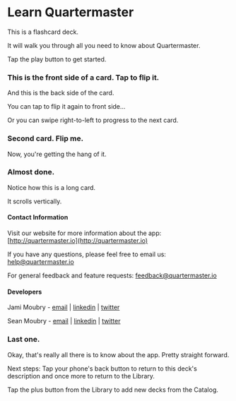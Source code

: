 Learn Quartermaster
===================

This is a flashcard deck.

It will walk you through all you need to know about Quartermaster.

Tap the play button to get started.

### This is the front side of a card. Tap to flip it.

And this is the back side of the card.

You can tap to flip it again to front side...

Or you can swipe right-to-left to progress to the next card.

### Second card. Flip me.

Now, you're getting the hang of it.

### Almost done.

Notice how this is a long card.

It scrolls vertically.

#### Contact Information

Visit our website for more information about the app: [http://quartermaster.io](http://quartermaster.io)

If you have any questions, please feel free to email us: [help@quartermaster.io](mailto:help@quartermaster.io)

For general feedback and feature requests: [feedback@quartermaster.io](mailto:help@quartermaster.io)

#### Developers

Jami Moubry - [email](mailto:sean+quartermaster@moubry.com) | [linkedin](http://www.linkedin.com/in/jamimoubry) | [twitter](https://twitter.com/_jami)

Sean Moubry - [email](mailto:sean+quartermaster@moubry.com) | [linkedin](http://www.linkedin.com/in/moubry) | [twitter](https://twitter.com/ethicalsean)

### Last one.

Okay, that's really all there is to know about the app. Pretty straight forward.

Next steps: Tap your phone's back button to return to this deck's description and once more to return to the Library.

Tap the plus button from the Library to add new decks from the Catalog.
